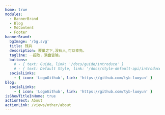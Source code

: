 ```yaml
---
home: true
modules:
  - BannerBrand
  - Blog
  - MdContent
  - Footer
bannerBrand:
  bgImage: '/bg.svg'
  title: 残兵
  description: 覆巢之下,没有人,可以幸免。
  tagline: 一招败，满盘皆输。
  buttons:
    # - { text: Guide, link: '/docs/guide/introduce' }
    # - { text: Default Style, link: '/docs/style-default-api/introduce', type: 'plain' }
  socialLinks:
    - { icon: 'LogoGithub', link: 'https://github.com/tyb-luoyun' }
blog:
  socialLinks:
    - { icon: 'LogoGithub', link: 'https://github.com/tyb-luoyun' }
isShowTitleInHome: true
actionText: About
actionLink: /views/other/about
---
```

 